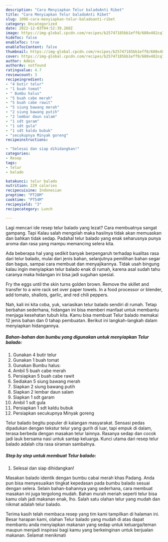 ```yaml
---
description: "Cara Menyiapkan Telur baladoAnti Ribet"
title: "Cara Menyiapkan Telur baladoAnti Ribet"
slug: 1096-cara-menyiapkan-telur-baladoanti-ribet
category: Uncategorized
date: 2022-12-03T04:52:39.268Z
image: https://img-global.cpcdn.com/recipes/b25747185bb1eff0/680x482cq70/telur-balado-foto-resep-utama.jpg
hideToc: false
enableToc: true
enableTocContent: false
thumbnail: https://img-global.cpcdn.com/recipes/b25747185bb1eff0/680x482cq70/telur-balado-foto-resep-utama.jpg
cover: https://img-global.cpcdn.com/recipes/b25747185bb1eff0/680x482cq70/telur-balado-foto-resep-utama.jpg
author: Admin
authorAv: notfound
ratingvalue: 4.7
reviewcount: 3
recipeingredient:
- "4 butir telur"
- "1 buah tomat"
- " Bumbu halus"
- "5 buah cabe merah"
- "5 buah cabe rawit"
- "5 siung bawang merah"
- "2 siung bawang putih"
- "2 lembar daun salam"
- "1 sdt garam"
- "1 sdt gula"
- "1 sdt kaldu bubuk"
- "secukupnya Minyak goreng"
recipeinstructions:

- "Selesai dan siap dihidangkan!"
categories:
- Resep
tags:
- telur
- balado

katakunci: telur balado 
nutrition: 229 calories
recipecuisine: Indonesian
preptime: "PT28M"
cooktime: "PT54M"
recipeyield: "3"
recipecategory: Lunch

---
```



Lagi mencari ide resep telur balado yang lezat? Cara membuatnya sangat gampang. Tapi Kalau salah mengolah maka hasilnya tidak akan memuaskan dan bahkan tidak sedap. Padahal telur balado yang enak seharusnya punya aroma dan rasa yang mampu memancing selera kita.


Ada beberapa hal yang sedikit banyak berpengaruh terhadap kualitas rasa dari telur balado, mulai dari jenis bahan, selanjutnya pemilihan bahan segar dan bagus, sampai cara membuat dan menyajikannya. Tidak usah bingung kalau ingin menyiapkan telur balado enak di rumah, karena asal sudah tahu caranya maka hidangan ini bisa jadi suguhan spesial.

Fry the eggs until the skin turns golden brown. Remove the skillet and transfer to a wire rack set over paper towels. In a food processor or blender, add tomato, shallots, garlic, and red chili peppers.


Nah, kali ini kita coba, yuk, variasikan telur balado sendiri di rumah. Tetap berbahan sederhana, hidangan ini bisa memberi manfaat untuk membantu menjaga kesehatan tubuh kita. Kamu bisa membuat Telur balado memakai 12 jenis bahan dan 0 tahap pembuatan. Berikut ini langkah-langkah dalam menyiapkan hidangannya.

<!--inarticleads1-->

##### Bahan-bahan dan bumbu yang digunakan untuk menyiapkan Telur balado:

1. Gunakan 4 butir telur
1. Gunakan 1 buah tomat
1. Gunakan  Bumbu halus:
1. Ambil 5 buah cabe merah
1. Persiapkan 5 buah cabe rawit
1. Sediakan 5 siung bawang merah
1. Siapkan 2 siung bawang putih
1. Siapkan 2 lembar daun salam
1. Siapkan 1 sdt garam
1. Ambil 1 sdt gula
1. Persiapkan 1 sdt kaldu bubuk
1. Persiapkan secukupnya Minyak goreng


Telur balado begitu populer di kalangan masyarakat. Sensasi pedas dipadukan dengan tekstur telur yang gurih di luar, tapi empuk di dalam, terasa berbeda dengan masakan telur lainnya. Rasanya sedap dan cocok jadi lauk bersama nasi untuk santap keluarga. Kunci utama dari resep telur balado adalah cita rasa siraman sambalnya. 

<!--inarticleads2-->

##### Step by step untuk membuat Telur balado:


1. Selesai dan siap dihidangkan!

Masakan balado identik dengan bumbu cabai merah khas Padang. Anda pun bisa menyesuaikan tingkat kepedasan pada bumbu balado sesuai dengan selera. Selain bahan-bahannya yang sederhana, cara membuat masakan ini juga tergolong mudah. Bahan murah meriah seperti telur bisa kamu olah jadi makanan enak, lho. Salah satu olahan telur yang mudah dan nikmat adalah telur balado. 

Terima kasih telah membaca resep yang tim kami tampilkan di halaman ini. Besar harapan kami, olahan Telur balado yang mudah di atas dapat membantu anda menyiapkan makanan yang sedap untuk keluarga/teman maupun menjadi inspirasi bagi kamu yang berkeinginan untuk berjualan makanan. Selamat menikmati
